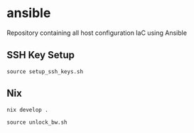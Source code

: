 # ansible
Repository containing all host configuration IaC using Ansible

## SSH Key Setup

`source setup_ssh_keys.sh`

## Nix

`nix develop .`

`source unlock_bw.sh`
